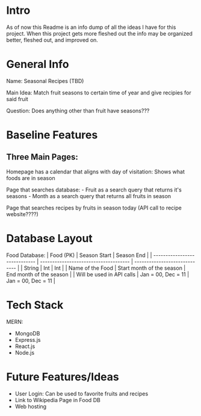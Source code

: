 # Intro

As of now this Readme is an info dump of all the ideas I have for this project.
When this project gets more fleshed out the info may be organized better, fleshed out,
and improved on.

# General Info

Name: Seasonal Recipes (TBD)

Main Idea: Match fruit seasons to certain time of year and give recipies for said fruit

Question: Does anything other than fruit have seasons???

# Baseline Features

## Three Main Pages:

Homepage has a calendar that aligns with day of visitation:
	Shows what foods are in season

Page that searches database:
	- Fruit as a search query that returns it's seasons
	- Month as a search query that returns all fruits in season

Page that searches recipes by fruits in season today (API call to recipe website????)
 
# Database Layout

Food Database:
| Food (PK)  			| Season Start 				| Season End			|
| ----------------------------- | ------------------------------------- | ----------------------------- |
| String			| Int					| Int				|
| Name of the Food		| Start month of the season		| End month of the season	|
| Will be used in API calls	| Jan = 00, Dec = 11 			| Jan = 00, Dec = 11		|

# Tech Stack

MERN:
- MongoDB
- Express.js
- React.js
- Node.js

# Future Features/Ideas

- User Login: Can be used to favorite fruits and recipes
- Link to Wikipedia Page in Food DB
- Web hosting
